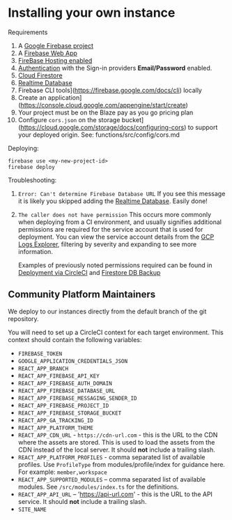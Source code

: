 # Installing your own instance

Requirements

1. A [Google Firebase project](https://console.firebase.google.com/)
1. A [Firebase Web App](https://firebase.google.com/docs/projects/learn-more#adding_apps_to_a_project)
1. [FireBase Hosting enabled](https://firebase.google.com/docs/hosting/quickstart#install-cli)
1. [Authentication](https://firebase.google.com/docs/auth?authuser=0) with the Sign-in providers **Email/Password** enabled.
1. [Cloud Firestore](https://firebase.google.com/docs/firestore/quickstart)
1. [Realtime Database](https://firebase.google.com/docs/database?authuser=0&hl=en)
1. Firebase CLI tools](https://firebase.google.com/docs/cli) locally
1. Create an application](https://console.cloud.google.com/appengine/start/create)
1. Your project must be on the Blaze pay as you go pricing plan
1. Configure `cors.json` on the storage bucket](https://cloud.google.com/storage/docs/configuring-cors) to support your deployed origin. See: functions/src/config/cors.md

Deploying:

```
firebase use <my-new-project-id>
firebase deploy
```

Troubleshooting:

1. `Error: Can't determine Firebase Database URL`
   If you see this message it is likely you skipped adding the [Realtime Database](https://firebase.google.com/docs/database?authuser=0&hl=en). Easily done!

2. `The caller does not have permission`
   This occurs more commonly when deploying from a CI environment, and usually signifies additional permissions are required for the service account that is used for deployment. You can view the service account details from the [GCP Logs Explorer](https://console.cloud.google.com/logs), filtering by severity and expanding to see more information.

   Examples of previously noted permissions required can be found in [Deployment via CircleCI](Deployment/circle-ci.md) and [Firestore DB Backup](./Backend%20Development//firestore-backup.md)

## Community Platform Maintainers

We deploy to our instances directly from the default branch of the git repository.

You will need to set up a CircleCI context for each target environment. This context should contain the following variables:

- `FIREBASE_TOKEN`
- `GOOGLE_APPLICATION_CREDENTIALS_JSON`
- `REACT_APP_BRANCH`
- `REACT_APP_FIREBASE_API_KEY`
- `REACT_APP_FIREBASE_AUTH_DOMAIN`
- `REACT_APP_FIREBASE_DATABASE_URL`
- `REACT_APP_FIREBASE_MESSAGING_SENDER_ID`
- `REACT_APP_FIREBASE_PROJECT_ID`
- `REACT_APP_FIREBASE_STORAGE_BUCKET`
- `REACT_APP_GA_TRACKING_ID`
- `REACT_APP_PLATFORM_THEME`
- `REACT_APP_CDN_URL` - `https://cdn-url.com` - this is the URL to the CDN where the assets are stored. This is used to load the assets from the CDN instead of the local server. It should **not** include a trailing slash.
- `REACT_APP_PLATFORM_PROFILES` - comma separated list of available profiles. Use `ProfileType` from modules/profile/index for guidance here. For example: `member,workspace`
- `REACT_APP_SUPPORTED_MODULES` – comma separated list of available modules. See `/src/modules/index.ts` for the definitions.
- `REACT_APP_API_URL` – 'https://api-url.com' - this is the URL to the API service. It should **not** include a trailing slash.
- `SITE_NAME`
